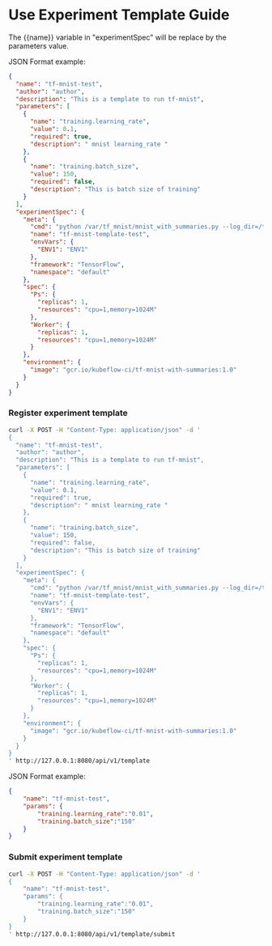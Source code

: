 <!--
Licensed to the Apache Software Foundation (ASF) under one
or more contributor license agreements.  See the NOTICE file
distributed with this work for additional information
regarding copyright ownership.  The ASF licenses this file
to you under the Apache License, Version 2.0 (the
"License"); you may not use this file except in compliance
with the License.  You may obtain a copy of the License at

  http://www.apache.org/licenses/LICENSE-2.0

Unless required by applicable law or agreed to in writing,
software distributed under the License is distributed on an
"AS IS" BASIS, WITHOUT WARRANTIES OR CONDITIONS OF ANY
KIND, either express or implied.  See the License for the
specific language governing permissions and limitations
under the License.
-->

# Use Experiment Template Guide

The {{name}} variable in "experimentSpec" will be replace by the parameters value.

JSON Format example:
```json
{
  "name": "tf-mnist-test",
  "author": "author",
  "description": "This is a template to run tf-mnist",
  "parameters": [
    {
      "name": "training.learning_rate",
      "value": 0.1,
      "required": true,
      "description": " mnist learning_rate "
    },
    {
      "name": "training.batch_size",
      "value": 150,
      "required": false,
      "description": "This is batch size of training"
    }
  ],
  "experimentSpec": {
    "meta": {
      "cmd": "python /var/tf_mnist/mnist_with_summaries.py --log_dir=/train/log --learning_rate={{training.learning_rate}} --batch_size={{training.batch_size}}",
      "name": "tf-mnist-template-test",
      "envVars": {
        "ENV1": "ENV1"
      },
      "framework": "TensorFlow",
      "namespace": "default"
    },
    "spec": {
      "Ps": {
        "replicas": 1,
        "resources": "cpu=1,memory=1024M"
      },
      "Worker": {
        "replicas": 1,
        "resources": "cpu=1,memory=1024M"
      }
    },
    "environment": {
      "image": "gcr.io/kubeflow-ci/tf-mnist-with-summaries:1.0"
    }
  }
}
```

### Register experiment template
```sh
curl -X POST -H "Content-Type: application/json" -d '
{
  "name": "tf-mnist-test",
  "author": "author",
  "description": "This is a template to run tf-mnist",
  "parameters": [
    {
      "name": "training.learning_rate",
      "value": 0.1,
      "required": true,
      "description": " mnist learning_rate "
    },
    {
      "name": "training.batch_size",
      "value": 150,
      "required": false,
      "description": "This is batch size of training"
    }
  ],
  "experimentSpec": {
    "meta": {
      "cmd": "python /var/tf_mnist/mnist_with_summaries.py --log_dir=/train/log --learning_rate={{training.learning_rate}} --batch_size={{training.batch_size}}",
      "name": "tf-mnist-template-test",
      "envVars": {
        "ENV1": "ENV1"
      },
      "framework": "TensorFlow",
      "namespace": "default"
    },
    "spec": {
      "Ps": {
        "replicas": 1,
        "resources": "cpu=1,memory=1024M"
      },
      "Worker": {
        "replicas": 1,
        "resources": "cpu=1,memory=1024M"
      }
    },
    "environment": {
      "image": "gcr.io/kubeflow-ci/tf-mnist-with-summaries:1.0"
    }
  }
}
' http://127.0.0.1:8080/api/v1/template
```

JSON Format example:
```json
{
    "name": "tf-mnist-test", 
    "params": {
        "training.learning_rate":"0.01", 
        "training.batch_size":"150"
    }
}
```

### Submit experiment template
```sh
curl -X POST -H "Content-Type: application/json" -d '
{
    "name": "tf-mnist-test", 
    "params": {
        "training.learning_rate":"0.01", 
        "training.batch_size":"150"
    }
}
' http://127.0.0.1:8080/api/v1/template/submit
```
